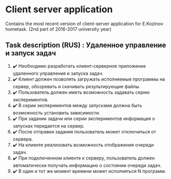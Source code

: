# Client server application
Contains the most recent version of client-server application for E.Kozinov hometask. (2nd part of 2016-2017 university year)

## Task description (RUS) : Удаленное управление и запуск задач
1. :heavy_check_mark: Необходимо разработать клиент-серверное приложение удаленного управления и запуска задач. 
2. :heavy_check_mark: Клиент должен позволять загружать исполняемые программы на сервер, обозревать и скачивать результирующие файлы. 
3. :heavy_check_mark: Пользователь должен иметь возможность задавать серию экспериментов. 
4. :heavy_check_mark: В серии экспериментов между запусками должна быть возможность установить зависимости. 
5. :heavy_check_mark: При задании задачи или серии экспериментов информация о запусках передается на сервер. 
6. :heavy_check_mark: После отправки задания пользователь может отключиться от сервера. 
7. :heavy_check_mark: На клиенте реализовать возможность отображения очереди задач. 
8. :heavy_check_mark: При подключенном клиенте к серверу, пользователь должен автоматически получать информацию о состоянии очереди задач. 
9. :heavy_check_mark: В один и тот же момент времени может исполняться N программ. 
